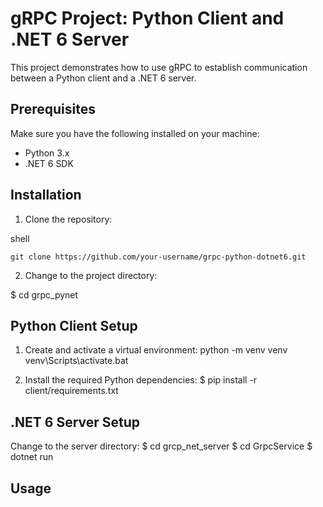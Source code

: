 # gRPC Project: Python Client and .NET 6 Server

This project demonstrates how to use gRPC to establish communication between a Python client and a .NET 6 server.

## Prerequisites

Make sure you have the following installed on your machine:

- Python 3.x
- .NET 6 SDK

## Installation

1. Clone the repository:

shell
```
git clone https://github.com/your-username/grpc-python-dotnet6.git
```

2. Change to the project directory:

$ cd grpc_pynet

## Python Client Setup

1. Create and activate a virtual environment:
python -m venv venv
venv\Scripts\activate.bat

2. Install the required Python dependencies:
$ pip install -r client/requirements.txt

## .NET 6 Server Setup

Change to the server directory:
$ cd grcp_net_server
$ cd GrpcService
$ dotnet run

## Usage
